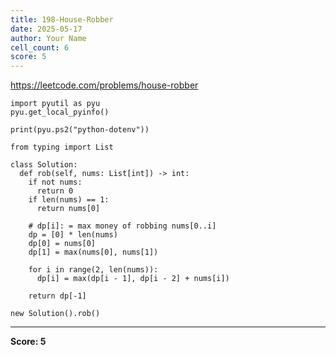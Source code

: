 ```yaml
---
title: 198-House-Robber
date: 2025-05-17
author: Your Name
cell_count: 6
score: 5
---
```


https://leetcode.com/problems/house-robber


```
import pyutil as pyu
pyu.get_local_pyinfo()
```


```
print(pyu.ps2("python-dotenv"))
```


```
from typing import List
```


```
class Solution:
  def rob(self, nums: List[int]) -> int:
    if not nums:
      return 0
    if len(nums) == 1:
      return nums[0]

    # dp[i]: = max money of robbing nums[0..i]
    dp = [0] * len(nums)
    dp[0] = nums[0]
    dp[1] = max(nums[0], nums[1])

    for i in range(2, len(nums)):
      dp[i] = max(dp[i - 1], dp[i - 2] + nums[i])

    return dp[-1]
```


```
new Solution().rob()
```


---
**Score: 5**